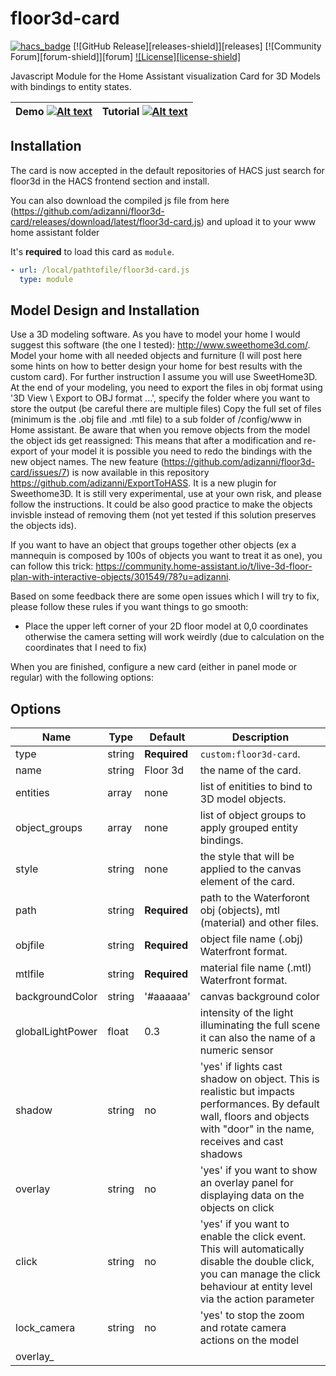 # floor3d-card

[![hacs_badge](https://img.shields.io/badge/HACS-Default-orange.svg?style=for-the-badge)](https://github.com/custom-components/hacs)
[![GitHub Release][releases-shield]][releases]
[![Community Forum][forum-shield]][forum]
[![License][license-shield]](LICENSE.md)

Javascript Module for the Home Assistant visualization Card for 3D Models with bindings to entity states.

| Demo [![Alt text](https://img.youtube.com/vi/M1zlIneB3e0/0.jpg)](https://www.youtube.com/watch?v=M1zlIneB3e0) | Tutorial [![Alt text](https://img.youtube.com/vi/RVDNxt2tyhY/0.jpg)](https://www.youtube.com/watch?v=RVDNxt2tyhY) |
| ------------------------------------------------------------------------------------------------------------- | ----------------------------------------------------------------------------------------------------------------- |

## Installation

The card is now accepted in the default repositories of HACS just search for floor3d in the HACS frontend section and install.

You can also download the compiled js file from here (https://github.com/adizanni/floor3d-card/releases/download/latest/floor3d-card.js) and upload it to your www home assistant folder

It's **required** to load this card as `module`.

```yaml
- url: /local/pathtofile/floor3d-card.js
  type: module
```

## Model Design and Installation

Use a 3D modeling software. As you have to model your home I would suggest this software (the one I tested): http://www.sweethome3d.com/.
Model your home with all needed objects and furniture (I will post here some hints on how to better design your home for best results with the custom card).
For further instruction I assume you will use SweetHome3D.
At the end of your modeling, you need to export the files in obj format using '3D View \ Export to OBJ format ...', specify the folder where you want to store the output (be careful there are multiple files)
Copy the full set of files (minimum is the .obj file and .mtl file) to a sub folder of /config/www in Home assistant.
Be aware that when you remove objects from the model the object ids get reassigned: This means that after a modification and re-export of your model it is possible you need to redo the bindings with the new object names. The new feature (https://github.com/adizanni/floor3d-card/issues/7) is now available in this repository https://github.com/adizanni/ExportToHASS. It is a new plugin for Sweethome3D. It is still very experimental, use at your own risk, and please follow the instructions.
It could be also good practice to make the objects invisble instead of removing them (not yet tested if this solution preserves the objects ids).

If you want to have an object that groups together other objects (ex a mannequin is composed by 100s of objects you want to treat it as one), you can follow this trick: https://community.home-assistant.io/t/live-3d-floor-plan-with-interactive-objects/301549/78?u=adizanni.

Based on some feedback there are some open issues which I will try to fix, please follow these rules if you want things to go smooth:

- Place the upper left corner of your 2D floor model at 0,0 coordinates otherwise the camera setting will work weirdly (due to calculation on the coordinates that I need to fix)

When you are finished, configure a new card (either in panel mode or regular) with the following options:

## Options

| Name             | Type   | Default      | Description                                                                                                                                                                |
| ---------------- | ------ | ------------ | -------------------------------------------------------------------------------------------------------------------------------------------------------------------------- |
| type             | string | **Required** | `custom:floor3d-card`.                                                                                                                                                     |
| name             | string | Floor 3d     | the name of the card.                                                                                                                                                      |
| entities         | array  | none         | list of enitities to bind to 3D model objects.                                                                                                                             |
| object_groups    | array  | none         | list of object groups to apply grouped entity bindings.                                                                                                                    |
| style            | string | none         | the style that will be applied to the canvas element of the card.                                                                                                          |
| path             | string | **Required** | path to the Waterforont obj (objects), mtl (material) and other files.                                                                                                     |
| objfile          | string | **Required** | object file name (.obj) Waterfront format.                                                                                                                                 |
| mtlfile          | string | **Required** | material file name (.mtl) Waterfront format.                                                                                                                               |
| backgroundColor  | string | '#aaaaaa'    | canvas background color                                                                                                                                                    |
| globalLightPower | float  | 0.3          | intensity of the light illuminating the full scene it can also the name of a numeric sensor                                                                                |
| shadow           | string | no           | 'yes' if lights cast shadow on object. This is realistic but impacts performances. By default wall, floors and objects with "door" in the name, receives and cast shadows  |
| overlay          | string | no           | 'yes' if you want to show an overlay panel for displaying data on the objects on click                                                                                     |
| click            | string | no           | 'yes' if you want to enable the click event. This will automatically disable the double click, you can manage the click behaviour at entity level via the action parameter |
| lock_camera      | string | no           | 'yes' to stop the zoom and rotate camera actions on the model                                                                                                              |
| overlay\_<style> | string | various      | allow to manage the aspect of the overlay panel (colors, fonts, etc.)                                                                                                      |

For each entity in the entities list you need to specify the following options:

| Name            | Type   | Default      | Description                                                                                                                                                                                                                                                                                         |
| --------------- | ------ | ------------ | --------------------------------------------------------------------------------------------------------------------------------------------------------------------------------------------------------------------------------------------------------------------------------------------------- |
| entity          | string | **Required** | your entity id or reference to an object_group via <object_group> reference (this last feature is not applicable for text and gesture                                                                                                                                                               |
| entity_template | string | none         | a JavaScript template formatted as follow: [[[ template]]]. Template is a valid Javascript command. With $entity you specify the state of the entity                                                                                                                                                |
| action          | string | none         | on-click behaviour: it can be 'more-info' to open the more-info dialog for the entity associated to the clicked objec; it can be 'overlay' to display the state of the entity in the ovelay panel; it can be 'default' to do the same action that used to be associated to the double click action. |
| object_id       | string | **Required** | the name of the object in the model to biind to your entity.                                                                                                                                                                                                                                        |
| type3d          | string | **Required** | the type of object binding. Values are: light, hide, color, text, gesture, door, rotate                                                                                                                                                                                                             |

**Note: to facilitate the configuration you can load the model without entity bindings and you will be able to show the object_id you want to bind to by double clicking on the object**

For each object_group in object_groups:

| Name         | Type   | Default      | Description                                                                                                                             |
| ------------ | ------ | ------------ | --------------------------------------------------------------------------------------------------------------------------------------- |
| object_group | string | **Required** | your object group name to be referenced by the entity field via <object_group> reference (braces <> have to wrap the object_group name) |
| objects      | array  | **Required** | the list of object_ids in your group.                                                                                                   |

The objects array contains a list of
| Name | Type | Default | Description
| ---- | ---- | ------- | -----------
| object_id | string | **Required** | object_id of the object in the group

### Client Side Javascript template example

```yaml
- entity: sensor.temperature
  type3d: color
  colorcondition:
    - color: red
      state: hot
  object_id: your_object
  entity_template: '[[[ if ($entity > 25) { "hot" } else { "cool" } ]]]'
```

The example above shows a potential usage of the Client Side Javascript template example. If the state of the entity is greater than 25, the templated state of the entity will be 'hot' thus the object 'your_object' will become red

## Camera Rotation and Camera Position

For **camera rotation and position** recording config:

```yaml
camera_position:
  x: <x coordinate of the recorded camera positioon>
  y: <y coordinate of the recorded camera positioon>
  z: <z coordinate of the recorded camera positioon>
camera_rotate:
  x: <x coordinate of the recorded camera rotation>
  y: <y coordinate of the recorded camera rotation>
  z: <z coordinate of the recorded camera rotation>
```

When in edit mode you can double click in an empty model space to retrieve the current postition and rotation of the camera. You can retrieve the 2 sets of coordinates from the prompt box that will appear. You can then manually copy the content and paste to the card config in code editor mode. Thanks to this the new default position of the camera will be set to the configured coordinates.

## Overlay and action

You first put overlay yes in the Appearance section of the card visual editor. Then a few other Overlay parameters appear to customize the overlay: alignment, size, fonts, colors, etc.
All this will create a panel that will sit on top of the model canvas.
You will also have to put the click parameter to yes for it to work.
Then in each entity you have the action parameter; this tells what to do when you click on the object associated to the entity.
If action = overlay for an entity, it means that when you click on it, it will display the name and state of the entity inside the overlay.

Example:

```yaml
........
overlay: 'yes'
overlay_bgcolor: transparent
.........
click: 'yes'
entities:
  - entity: <your_entity>
    object_id: <your_object_id>
    action: overlay
    .........
```

When you click on the object, the entity name and state will appear in the overlay panel

In this other example the click will trigger the pop of the more-info dialog (overlay not needed):

```yaml

.........
click: 'yes'
entities:
  - entity: <your_entity>
    object_id: <your_object_id>
    action: more-info
    .........
```

## Lights

For **light** example config:

```yaml
entities:
  - entity: <a light entity id>
    type3d: light
    object_id: <an object id in the 3D model you want to postion the light on>
    light:
      lumens: <max light lumens range: 0-4000 for regular led/bulb lights>
      shadow: <'no', if you do not want this light to case a shadow. This is to cope with the limit of max lights casting shadow in a model>
```

light_name is the name of the light object that will be created in the model to do the actual illumination.

Light behaviour is obvious: the **light_name** will illuminate when the bound entity in Home Assistant will be turned on and viceversa. If the light has color and brightness attributes they will be used to render the light.
A double click on the light object will toggle the light (so far the events in iOS and Android are not yet managed as the events are captured by the OrbitContol of Three.js library and I have not yet fully understood the behaviour)

## Hide

For **hide** example config:

```yaml
entities
  - entity: <a binary sensor entity id>
    type3d: hide
    object_id: <an object_id in the model you want to hide if condition is true>
    hide:
      state: <the state of the entity triggering the hiding of the object: ex 'off'>
```

Hide behavour: the object_id will be hidden when the state of the bound entity will be equal to the **state** value

## Show

For **show** example config:

```yaml
entities
  - entity: <a binary sensor entity id>
    type3d: show
    object_id: <an object_id in the model you want to show if condition is true>
    show:
      state: <the state of the entity triggering the showing of the object: ex 'off'>
```

Show behavour: the object_id will be visible when the state of the bound entity will be equal to the **state** value

## Color

For **color** example config:

```yaml
entities:
  - entity: <a discrete sensor entity id>
    type3d: color
    object_id: <the object id in the 3D model that has to change color based on the state of the entity>
    colorcondition:
      - color: <color to paint if condition for the entity id in the stat to be true, it can be in Hex, html or rgb format (ex. '#ff0000' or 'red' or '255, 0, 0' >
        state: <state of the entity>
      .......
```

Color behavour: the object_id will be painted in the color when the state of the bound entity will be equal to the **state** value

## Text

For **text** example config:

```yaml
entities:
  - entity: <a numeric or text sensor entity id>
    type3d: text
    object_id: <the plane object id in the 3D model that will allow the display of the state text>
    text:
      span: <percentage span of text in the object plane> (ex. 50%)
      font: <name of the font text ex:'verdana'>
      textbgcolor: <background color for the text. ex: '#000000' or 'black'>
      textfgcolor: <foreground color for the text. ex: '#ffffff' or 'white'>
      attribute: the optional attribute of the entity you want to show on the object
      .......
```

Text behaviour: the object_id representing the plane object (ex. mirror; picture, tv screen, etc) will display the state text for the entity

## Gesture

For **gesture** (action) example config:

```yaml
entities:
  - entity: <an actionable entity>
    type3d: gesture
    object_id: <an object id in the 3D model you want to double click to trigger the gesture/action>
    gesture:
      domain: <the domain of the service to call>
      service: <the service to call>
```

when you double click on the object, the domain.service is called with data { entity_id: entity }
(so far the iOS and Android events are not yet managed as the events are captured by the OrbitContol of Three.js library and I have not yet fully understood the behaviour)

## Door

For **door** example config:

```yaml
entities:
  - entity: <a on/off  entity>
    type3d: door
    object_id: <an object or object_group id representing the door>
    door:
      doortype: <'slide' for sliding doors/windows, 'swing' for swinging doors windows>
      side: 'up', 'down', 'left' and 'right', the border of the door that is the axis of rotation
      direction: 'inner' and 'outer', the direction of rotation
      hinge: the object_id of the door/window hinge
      pane: the object_id of the pane (main component) of the door/window
      degrees: the degrees of the door opening
```

a door/window object/entity is rotated by the sepcified degrees (swing) or slid (slide) along the axis defined in 'side' and the direction defined in 'direction'. You can use the object group to list the moving objects of the door. If you do that you can now select the hinge object or the pane object. When you select the hinge object only the direction parameter is used as the side and axix of rotation are bound to the hinge position and shape. Time allowing I will try to do a tutorial. It is getting complex.....

Different cases here:

For a Swing door:

| Type                   | Direction | Side | Degrees | Comment                                                           |
| ---------------------- | --------- | ---- | ------- | ----------------------------------------------------------------- |
| hinge object specified | x         |      | x       | -                                                                 |
| pane object specified  | x         | x    | x       | -                                                                 |
| no object specified    | x         | x    | x       | the object_id is taken as a pane or the first object of the group |

For a slide door (only pane object):

| Type                     | Direction | Side | Percentage | Comment                                                           |
| ------------------------ | --------- | ---- | ---------- | ----------------------------------------------------------------- |
| pane object specified    | x         | x    | x          | -                                                                 |
| no pane object specified | x         | x    | x          | the object_id is taken as a pane or the first object of the group |

Example of configuration for a window (Double French Window) exported using the ExportToHass plugin:

![image](https://user-images.githubusercontent.com/35622920/132490828-37eed144-d86b-4ef0-93ec-4be5d8131da5.png)

The entity section:

```yaml
- entity: your_domain.your_door_entity
  object_id: <WindowDiningRoomLeft>
  type3d: door
  door:
    doortype: swing
    direction: inner
    degrees: '50'
    hinge: WindowDiningRoomLeft_4
```

And the related object group:

```yaml
- object_group: WindowDiningRoomLeft
  objects:
    - object_id: WindowDiningRoomLeft_7
    - object_id: WindowDiningRoomLeft_6
    - object_id: WindowDiningRoomLeft_5
```

Result:

![image](https://user-images.githubusercontent.com/35622920/132490500-b6b40948-5f5b-4127-9d8e-5ae580c1e880.png)

![image](https://user-images.githubusercontent.com/35622920/132490620-0dcf2614-4b28-40e5-ab9e-d01453e37d90.png)

## Rotate

For **rotate** example config:

```yaml
entities:
  - entity: <a on/off  entity>
    type3d: rotate
    object_id: <an object or object group id representing the thing to be rotated>
    rotate:
      axis: <'x', 'y' and 'z', along which axis the object should rotate>
      round_per_seconds: 1-4, speed of rotation. Use a negative number to spin the other direction.
      percentage:
      hinge: the object acting as a pivot when you use an object group to represent the moving parts.
```

an object to rotate (animation) when the associated entity will be 'on'. If you use an object group and you specify the hinge, all moving parts in the group will rotate aroung the hinge center point.

## Object group example

```yaml
entities:
  - entity: light.bulb
    type3d: light
    object_id: <lamp> (refers to the object_group defined below, braces <> have to wrap the object_group name)
    light:
      lumen: 900
object_groups:
  - object_group: lamp
    objects:
      - object_id: lamp_base_20
      - object_id: lamp_bulb_1
```

### Example

To give it a try please, load the example folder files in a folder within /config/www of your Home Assistant.
Create a new Panel View add Floor3d-card and cut and paste the following config:

```yaml
type: 'custom:floor3d-card'
entities:
  - entity: <your light entity id>
    type3d: light
    object_id: sweethome3d_opening_on_hinge_2_LampSide_31
    light:
      lumens: 500
  - entity: <your binary sensor entity id (example a magnet sensor for a window)>
    type3d: color
    object_id: sweethome3d_window_pane_on_hinge_1_50
    colorcondition:
      - state: 'on'
        color: '#00ff00'
      - state: 'off'
        color: '#ff0000'
path: /local/home2/
objfile: MyExampleHome2.obj
mtlfile: MyExampleHome2.mtl
backgroundColor: '#000001'
globalLightPower: 0.4
```

### To Do

Project General Availability (https://github.com/adizanni/floor3d-card/projects/1)
